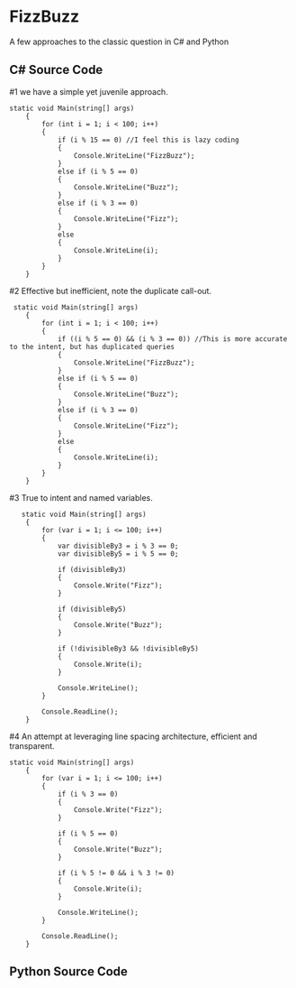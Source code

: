 # FizzBuzz

A few approaches to the classic question in C# and Python

## C# Source Code

#1 we have a simple yet juvenile approach.
    
    
    static void Main(string[] args)
        {
            for (int i = 1; i < 100; i++)
            {
                if (i % 15 == 0) //I feel this is lazy coding
                {
                    Console.WriteLine("FizzBuzz");
                }
                else if (i % 5 == 0)
                {
                    Console.WriteLine("Buzz");
                }
                else if (i % 3 == 0)
                {
                    Console.WriteLine("Fizz");
                }
                else
                {
                    Console.WriteLine(i);
                }
            }
        }
        
        
#2 Effective but inefficient, note the duplicate call-out.
     
     static void Main(string[] args)
        {
            for (int i = 1; i < 100; i++)
            {
                if ((i % 5 == 0) && (i % 3 == 0)) //This is more accurate to the intent, but has duplicated queries
                {
                    Console.WriteLine("FizzBuzz");
                }
                else if (i % 5 == 0)
                {
                    Console.WriteLine("Buzz");
                }
                else if (i % 3 == 0)
                {
                    Console.WriteLine("Fizz");
                }
                else
                {
                    Console.WriteLine(i);
                }
            }
        }
        
#3 True to intent and named variables.
       
       static void Main(string[] args)
        {
            for (var i = 1; i <= 100; i++)
            {
                var divisibleBy3 = i % 3 == 0;
                var divisibleBy5 = i % 5 == 0;

                if (divisibleBy3)
                {
                    Console.Write("Fizz");
                }

                if (divisibleBy5)
                {
                    Console.Write("Buzz");
                }

                if (!divisibleBy3 && !divisibleBy5)
                {
                    Console.Write(i);
                }

                Console.WriteLine();
            }

            Console.ReadLine();
        }
       
#4 An attempt at leveraging line spacing architecture, efficient and transparent.
    

    static void Main(string[] args)
        {
            for (var i = 1; i <= 100; i++)
            {
                if (i % 3 == 0)
                {
                    Console.Write("Fizz");
                }

                if (i % 5 == 0)
                {
                    Console.Write("Buzz");
                }

                if (i % 5 != 0 && i % 3 != 0)
                {
                    Console.Write(i);
                }

                Console.WriteLine();
            }

            Console.ReadLine();
        }
       
        
## Python Source Code

